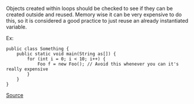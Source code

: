 Objects created within loops should be checked to see if they can be created outside and reused.
Memory wise it can be very expensive to do this, so it is considered a good practice to just reuse an already instantiated variable.

Ex:

```
public class Something {
	public static void main(String as[]) {
		for (int i = 0; i < 10; i++) {
			Foo f = new Foo(); // Avoid this whenever you can it's really expensive 		
		}
	}
}
```

[Source](http://pmd.sourceforge.net/pmd-5.3.2/pmd-java/rules/java/optimizations.html#AvoidInstantiatingObjectsInLoops)
